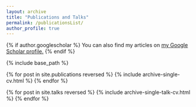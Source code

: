 ```yaml
---
layout: archive
title: "Publications and Talks"
permalink: /publicationsList/
author_profile: true
---
```


{% if author.googlescholar %}
  You can also find my articles on <u><a href="{{author.googlescholar}}">my Google Scholar profile</a>.</u>
{% endif %}

{% include base_path %}

{% for post in site.publications reversed %}
  {% include archive-single-cv.html %}
{% endfor %}


{% for post in site.talks reversed %}
  {% include archive-single-talk-cv.html %}
{% endfor %}
